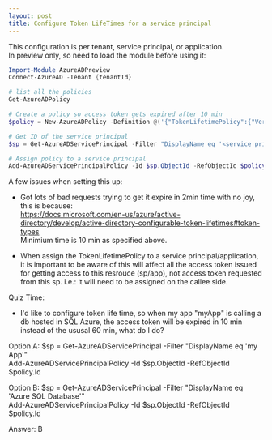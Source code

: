 ```yaml
---
layout: post
title: Configure Token LifeTimes for a service principal
---
```


This configuration is per tenant, service principal, or application.  
In preview only, so need to load the module before using it:  
```powershell
Import-Module AzureADPreview
Connect-AzureAD -Tenant {tenantId}

# list all the policies
Get-AzureADPolicy

# Create a policy so access token gets expired after 10 min
$policy = New-AzureADPolicy -Definition @('{"TokenLifetimePolicy":{"Version":1,"AccessTokenLifetime":"00:10:00"}}') -DisplayName "TenMinutesTokenPolicy" -IsOrganizationDefault $false -Type "TokenLifetimePolicy"

# Get ID of the service principal
$sp = Get-AzureADServicePrincipal -Filter "DisplayName eq '<service principal display name>'"

# Assign policy to a service principal
Add-AzureADServicePrincipalPolicy -Id $sp.ObjectId -RefObjectId $policy.Id
```
  
A few issues when setting this up:
* Got lots of bad requests trying to get it expire in 2min time with no joy, this is because:  
https://docs.microsoft.com/en-us/azure/active-directory/develop/active-directory-configurable-token-lifetimes#token-types  
Minimium time is 10 min as specified above.

* When assign the TokenLifetimePolicy to a service principal/application, it is important to be aware of this will affect all the access token issued for getting access to this resrouce (sp/app), not access token requested from this sp. i.e.: it will need to be assigned on the callee side. 

Quiz Time:
* I'd like to configure token life time, so when my app "myApp" is calling a db hosted in SQL Azure, the access token will be expired in 10 min instead of the ususal 60 min, what do I do?  

Option A:
$sp = Get-AzureADServicePrincipal -Filter "DisplayName eq 'my App'"  
Add-AzureADServicePrincipalPolicy -Id $sp.ObjectId -RefObjectId $policy.Id  

Option B:
$sp = Get-AzureADServicePrincipal -Filter "DisplayName eq 'Azure SQL Database'"  
Add-AzureADServicePrincipalPolicy -Id $sp.ObjectId -RefObjectId $policy.Id  

Answer: B  
